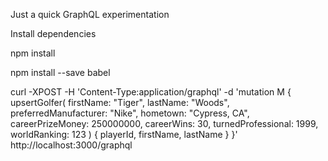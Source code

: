 Just a quick GraphQL experimentation

Install dependencies

npm install

npm install --save babel

curl -XPOST -H 'Content-Type:application/graphql' -d 'mutation M { upsertGolfer( firstName: "Tiger", lastName: "Woods", preferredManufacturer: "Nike", hometown: "Cypress, CA", careerPrizeMoney: 250000000, careerWins: 30, turnedProfessional: 1999, worldRanking: 123 ) { playerId, firstName, lastName } }' http://localhost:3000/graphql

